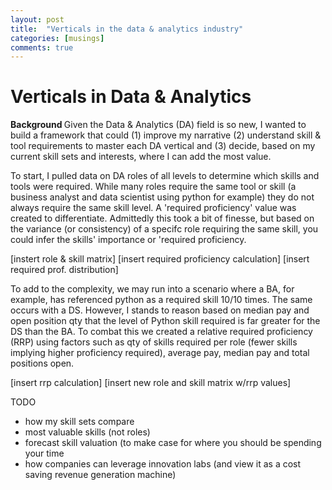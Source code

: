 ```yaml
---
layout: post
title:  "Verticals in the data & analytics industry"
categories: [musings]
comments: true
---
```


# Verticals in Data & Analytics 
<strong> Background </strong>
Given the Data & Analytics (DA) field is so new, I wanted to build a framework that could (1) improve my narrative (2) understand skill & tool requirements to master each DA vertical and (3) decide, based on my current skill sets and interests, where I can add the most value. 

To start, I pulled data on DA roles of all levels to determine which skills and tools were required. While many roles require the same tool or skill (a business analyst and data scientist using python for example) they do not always require the same skill level. A 'required proficiency' value was created to differentiate. Admittedly this took a bit of finesse, but based on the variance (or consistency) of a specifc role requiring the same skill, you could infer the skills' importance or 'required proficiency. 

[instert role & skill matrix]
[insert required proficiency calculation]
[insert required prof. distribution]

To add to the complexity, we may run into a scenario where a BA, for example, has referenced python as a required skill 10/10 times. The same occurs with a DS. However, I stands to reason based on median pay and open position qty that the level of Python skill required is far greater for the DS than the BA. To combat this we created a relative required proficiency (RRP) using factors such as qty of skills required per role (fewer skills implying higher proficiency required), average pay, median pay and total positions open.    

[insert rrp calculation]
[insert new role and skill matrix w/rrp values]

TODO
- how my skill sets compare 
- most valuable skills (not roles)
- forecast skill valuation (to make case for where you should be spending your time 
- how companies can leverage innovation labs (and view it as a cost saving revenue generation machine)
